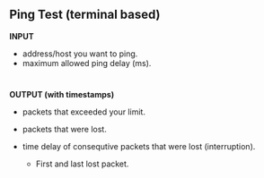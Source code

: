 ## Ping Test (terminal based)

**INPUT**
- address/host you want to ping.
- maximum allowed ping delay (ms).
#
**OUTPUT (with timestamps)**
- packets that exceeded your limit.

- packets that were lost.

- time delay of consequtive packets that were lost (interruption).
   - First and last lost packet.
